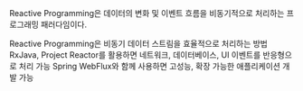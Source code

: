 Reactive Programming은 데이터의 변화 및 이벤트 흐름을 비동기적으로 처리하는 프로그래밍 패러다임이다.

Reactive Programming은 비동기 데이터 스트림을 효율적으로 처리하는 방법
RxJava, Project Reactor를 활용하면 네트워크, 데이터베이스, UI 이벤트를 반응형으로 처리 가능
Spring WebFlux와 함께 사용하면 고성능, 확장 가능한 애플리케이션 개발 가능
